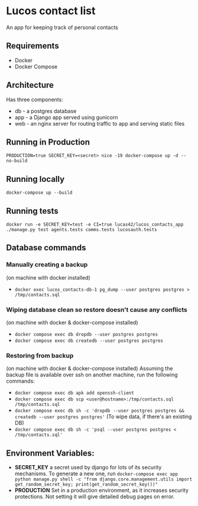 # Lucos contact list

An app for keeping track of personal contacts

## Requirements
* Docker
* Docker Compose

## Architecture
Has three components:
* db - a postgres database
* app - a Django app served using gunicorn
* web - an nginx server for routing traffic to app and serving static files

## Running in Production
`PRODUCTION=true SECRET_KEY=<secret> nice -19 docker-compose up -d --no-build`

## Running locally
`docker-compose up --build`

## Running tests
`docker run -e SECRET_KEY=test -e CI=true lucas42/lucos_contacts_app ./manage.py test agents.tests comms.tests lucosauth.tests`

## Database commands
### Manually creating a backup
(on machine with docker installed)
* `docker exec lucos_contacts-db-1 pg_dump --user postgres postgres > /tmp/contacts.sql`

### Wiping database clean so restore doesn't cause any conflicts
(on machine with docker & docker-compose installed)
* `docker compose exec db dropdb --user postgres postgres`
* `docker compose exec db createdb --user postgres postgres`

### Restoring from backup
(on machine with docker & docker-compose installed)
Assuming the backup file is available over ssh on another machine, run the following commands:

* `docker compose exec db apk add openssh-client`
* `docker compose exec db scp <user@hostname>:/tmp/contacts.sql /tmp/contacts.sql`
* `docker compose exec db sh -c 'dropdb --user postgres postgres && createdb --user postgres postgres'` (To wipe data, if there's an existing DB)
* `docker compose exec db sh -c 'psql --user postgres postgres < /tmp/contacts.sql'`


## Environment Variables:

* **SECRET_KEY** a secret used by django for lots of its security mechanisms.  To generate a new one, run `docker-compose exec app python manage.py shell -c "from django.core.management.utils import get_random_secret_key; print(get_random_secret_key())"`
* **PRODUCTION** Set in a production environment, as it increases security protections.  Not setting it will give detailed debug pages on error.